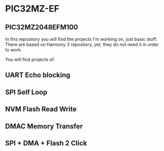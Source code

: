 # PIC32MZ-EF
## PIC32MZ2048EFM100


In this repository you will find the projects I'm working on, just basic stuff. There are based on Harmony 3 repository, yet, they do not need it in order to work.


You will find projects of:

## UART Echo blocking

## SPI Self Loop

## NVM Flash Read Write

## DMAC Memory Transfer

## SPI + DMA + Flash 2 Click
